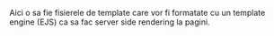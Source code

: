 Aici o sa fie fisierele de template care vor fi formatate cu un template engine (EJS) ca sa fac server side rendering la pagini.